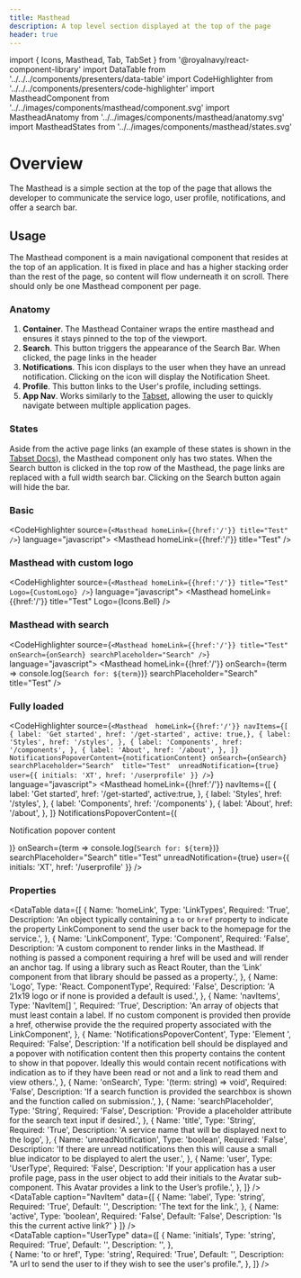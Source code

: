 ```yaml
---
title: Masthead
description: A top level section displayed at the top of the page
header: true
---
```


import { Icons, Masthead, Tab, TabSet } from '@royalnavy/react-component-library'
import DataTable from '../../../components/presenters/data-table'
import CodeHighlighter from '../../../components/presenters/code-highlighter'
import MastheadComponent from '../../images/components/masthead/component.svg'
import MastheadAnatomy from '../../images/components/masthead/anatomy.svg'
import MastheadStates from '../../images/components/masthead/states.svg'


# Overview
The Masthead is a simple section at the top of the page that allows the developer to communicate the service logo, user profile, notifications, and offer a search bar.

<MastheadComponent />

## Usage

<TabSet>

<Tab title="Design">

  <SketchWidget name="Masthead" href="/standards-toolkit.sketch" />

  The Masthead component is a main navigational component that resides at the top of an application. It is fixed in place and has a higher stacking order than the rest of the page, so content will flow underneath it on scroll. There should only be one Masthead component per page.

  ### Anatomy

  <MastheadAnatomy />

  1. **Container**. The Masthead Container wraps the entire masthead and ensures it stays pinned to the top of the viewport.
  2. **Search**. This button triggers the appearance of the Search Bar. When clicked, the page links in the header
  3. **Notifications**. This icon displays to the user when they have an unread notification. Clicking on the icon will display the Notification Sheet.
  4. **Profile**. This button links to the User's profile, including settings.
  5. **App Nav**. Works similarly to the [Tabset](/components/tab-set/), allowing the user to quickly navigate between multiple application pages.

### States
Aside from the active page links (an example of these states is shown in the [Tabset Docs](/components/tab-set/)), the Masthead component only has two states. When the Search button is clicked in the top row of the Masthead, the page links are replaced with a full width search bar. Clicking on the Search button again will hide the bar.
<MastheadStates />

</Tab>


<Tab title="Develop">

### Basic
<CodeHighlighter source={`<Masthead homeLink={{href:'/'}} title="Test" />`} language="javascript">
  <Masthead homeLink={{href:'/'}} title="Test" />
</CodeHighlighter>

### Masthead with custom logo
<CodeHighlighter source={`<Masthead homeLink={{href:'/'}} title="Test" Logo={CustomLogo} />`} language="javascript">
<Masthead homeLink={{href:'/'}} title="Test" Logo={Icons.Bell} />
</CodeHighlighter>

### Masthead with search
<CodeHighlighter source={`<Masthead homeLink={{href:'/'}} title="Test" onSearch={onSearch} searchPlaceholder="Search" />`} language="javascript">
  <Masthead
    homeLink={{href:'/'}}
    onSearch={term => console.log(`Search for: ${term}`)}
    searchPlaceholder="Search"
    title="Test"
  />
</CodeHighlighter>

### Fully loaded
<CodeHighlighter source={`<Masthead 
  homeLink={{href:'/'}}
  navItems={[
    { label: 'Get started', href: '/get-started', active: true,},
    { label: 'Styles', href: '/styles', },
    { label: 'Components', href: '/components', },
    { label: 'About', href: '/about', },
  ]}
  NotificationsPopoverContent={notificationContent}
  onSearch={onSearch} 
  searchPlaceholder="Search" 
  title="Test" 
  unreadNotification={true}
  user={{ initials: 'XT', href: '/userprofile' }}
/>`} language="javascript">
  <Masthead
    homeLink={{href:'/'}}
    navItems={[
      { label: 'Get started', href: '/get-started', active:true, },
      { label: 'Styles', href: '/styles', },
      { label: 'Components', href: '/components' },
      { label: 'About', href: '/about', },
    ]}
    NotificationsPopoverContent={(<p>Notification popover content</p>)}
    onSearch={term => console.log(`Search for: ${term}`)}
    searchPlaceholder="Search"
    title="Test"
    unreadNotification={true}
    user={{ initials: 'XT', href: '/userprofile' }}
  />
</CodeHighlighter>

### Properties
<DataTable data={[
  {
    Name: 'homeLink',
    Type: 'LinkTypes',
    Required: 'True',
    Description: 'An object typically containing a `to` or `href` property to indicate the property LinkComponent to send the user back to the homepage for the service.',
  },
  {
    Name: 'LinkComponent',
    Type: 'Component',
    Required: 'False',
    Description: 'A custom component to render links in the Masthead. If nothing is passed a component requiring a href will be used and will render an anchor tag. If using a library such as React Router, than the ‘Link’ component from that library should be passed as a property.',
  },
  {
    Name: 'Logo',
    Type: 'React. ComponentType',
    Required: 'False',
    Description: 'A 21x19 logo or if none is provided a default is used.',
  },
  {
    Name: 'navItems',
    Type: 'NavItem[] ',
    Required: 'True',
    Description: 'An array of objects that must least contain a label. If no custom component is provided then provide a href, otherwise provide the the required property associated with the LinkComponent',
  },
  {
    Name: 'NotificationsPopoverContent',
    Type: 'Element ',
    Required: 'False',
    Description: 'If a notification bell should be displayed and a popover with notification content then this property contains the content to show in that popover. Ideally this would contain recent notifications with indication as to if they have been read or not and a link to read them and view others.',
  },
  {
    Name: 'onSearch',
    Type: '(term: string) => void',
    Required: 'False',
    Description: 'If a search function is provided the searchbox is shown and the function called on submission.',
  },
  {
    Name: 'searchPlaceholder',
    Type: 'String',
    Required: 'False',
    Description: 'Provide a placeholder attribute for the search text input if desired.',
  },
  {
    Name: 'title',
    Type: 'String',
    Required: 'True',
    Description: 'A service name that will be displayed next to the logo',
  },
  {
    Name: 'unreadNotification',
    Type: 'boolean',
    Required: 'False',
    Description: 'If there are unread notifications then this will cause a small blue indicator to be displayed to alert the user.',
  },
  {
    Name: 'user',
    Type: 'UserType',
    Required: 'False',
    Description: 'If your application has a user profile page, pass in the user object to add their initials to the Avatar sub-component. This Avatar provides a link to the User’s profile.',
  },
]} />
<br />
<DataTable caption="NavItem" data={[
  {
    Name: 'label',
    Type: 'string',
    Required: 'True',
    Default: '',
    Description: 'The text for the link.',
  },
  {
    Name: 'active',
    Type: 'boolean',
    Required: 'False',
    Default: 'False',
    Description: 'Is this the current active link?'
  }
]} />
<br />
<DataTable caption="UserType" data={[
  {
    Name: 'initials',
    Type: 'string',
    Required: 'True',
    Default: '',
    Description: '',
  },  
  {
    Name: 'to or href',
    Type: 'string',
    Required: 'True',
    Default: '',
    Description: "A url to send the user to if they wish to see the user's profile.",
  },
]} />
</Tab>
</TabSet>
